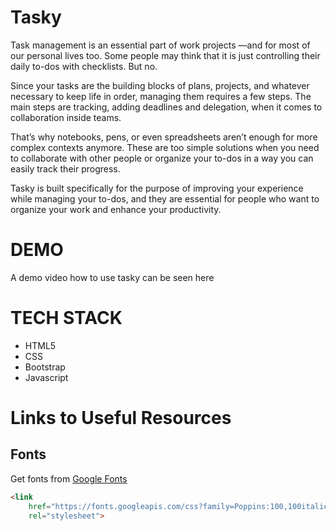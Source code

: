 # Tasky
Task management is an essential part of work projects —and for most of our personal lives too. Some people may think that it is just controlling their daily to-dos with checklists. But no.

Since your tasks are the building blocks of plans, projects, and whatever necessary to keep life in order, managing them requires a few steps. The main steps are tracking, adding deadlines and delegation, when it comes to collaboration inside teams.

That’s why notebooks, pens, or even spreadsheets aren’t enough for more complex contexts anymore. These are too simple solutions when you need to collaborate with other people or organize your to-dos in a way you can easily track their progress.

Tasky is built specifically for the purpose of improving your experience while managing your to-dos, and they are essential for people who want to organize your work and enhance your productivity.

# DEMO
A demo video how to use tasky can be seen here 


# TECH STACK
- HTML5
- CSS
- Bootstrap
- Javascript

# Links to Useful Resources
## Fonts
Get fonts from [Google Fonts](https://fonts.google.com/)
```html
<link
    href="https://fonts.googleapis.com/css?family=Poppins:100,100italic,200,200italic,300,300italic,regular,italic,500,500italic,600,600italic,700,700italic,800,800italic,900,900italic"
    rel="stylesheet">
```
